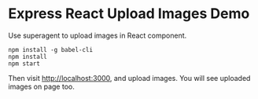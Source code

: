 Express React Upload Images Demo
================================

Use superagent to upload images in React component.

```
npm install -g babel-cli
npm install
npm start
```

Then visit <http://localhost:3000>, and upload images. You will see uploaded images on page too.



